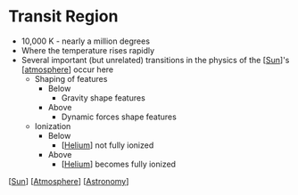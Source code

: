 # Transit Region

- 10,000 K - nearly a million degrees
- Where the temperature rises rapidly
- Several important (but unrelated) transitions in the physics of the [[Sun]]'s [[atmosphere]] occur here
  - Shaping of features
    - Below
      - Gravity shape features
    - Above
      - Dynamic forces shape features
  - Ionization
    - Below
      - [[Helium]] not fully ionized
    - Above
      - [[Helium]] becomes fully ionized

[[Sun]] [[Atmosphere]] [[Astronomy]]

[//begin]: # "Autogenerated link references for markdown compatibility"
[sun]: sun "Sun"
[atmosphere]: atmosphere "Atmosphere"
[helium]: helium "Helium"
[astronomy]: astronomy "Astronomy"
[//end]: # "Autogenerated link references"